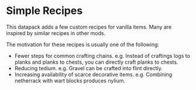 # Simple Recipes

This datapack adds a few custom recipes for vanilla items. Many are inspired by similar recipes in other mods.

The motivation for these recipes is usually one of the following:

* Fewer steps for common crafting chains. e.g. Instead of craftings logs to planks and planks to chests, you can directly craft planks to chests.
* Reducing tedium. e.g. Gravel can be crafted into flint directly.
* Increasing availability of scarce decorative items. e.g. Combining netherrack with wart blocks produces nylium.